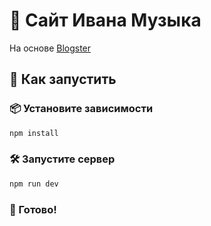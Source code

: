 # 📝 Сайт Ивана Музыка

На основе [Blogster](https://github.com/flexdinesh/blogster)

## 🚀 Как запустить

### 📦 Установите зависимости

```bash
npm install
```

### 🛠 Запустите сервер

```bash
npm run dev
```

### 🎉 Готово!
